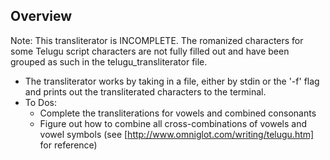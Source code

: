 ## Overview
Note: This transliterator is INCOMPLETE. The romanized characters for some Telugu script characters are not fully filled out and have been grouped as such in the telugu_transliterator file.
- The transliterator works by taking in a file, either by stdin or the '-f' flag and prints out the transliterated characters to the terminal.
- To Dos:
  - Complete the transliterations for vowels and combined consonants
  - Figure out how to combine all cross-combinations of vowels and vowel symbols (see [http://www.omniglot.com/writing/telugu.htm] for reference)

